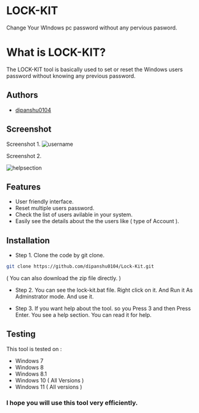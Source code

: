 
# LOCK-KIT 
Change Your WIndows pc password without any pervious pasword.

# What is LOCK-KIT? 

The LOCK-KIT tool is basically used to set or reset the Windows users password without knowing any previous password. 

## Authors

- [dipanshu0104](https://github.com/dipanshu0104)

## Screenshot
Screenshot 1.
  ![username](https://user-images.githubusercontent.com/126962359/227423038-6fc896da-a2a4-43fa-8916-0e795e18433c.PNG)

Screenshot 2.

![helpsection](https://user-images.githubusercontent.com/126962359/227423118-121d3584-675a-47a9-aa8c-e05efe13e4f7.PNG)

## Features

 - User friendly interface.
 - Reset multiple users password.
 - Check the list of users avilable in your system.
 - Easily see the details about the the users like ( type of Account ).

## Installation

- Step 1. Clone the code by git clone. 

```bash
git clone https://github.com/dipanshu0104/Lock-Kit.git 
```
   ( You can also download the zip file directly. ) 

- Step 2. You can see the lock-kit.bat file. Right click
        on it. And Run it As Adminstrator mode. And use it.

- Step 3. If you want help about the tool.
so you Press 3 and then Press Enter. You see a help section. You can read it for help.

    


## Testing 

This tool is tested on :

- Windows 7
- Windows 8
- Windows 8.1
- Windows 10 ( All Versions )
- Windows 11 ( All versions )


###    I hope you will use this tool very efficiently.
